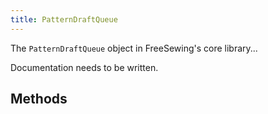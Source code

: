 ```yaml
---
title: PatternDraftQueue
---
```


The `PatternDraftQueue` object in FreeSewing's core library...

<Fixme>

Documentation needs to be written.

</Fixme>

## Methods

<ReadMore />
